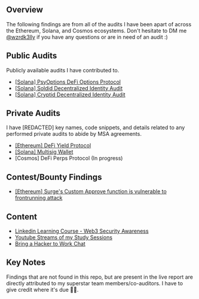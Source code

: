 ## Overview

The following findings are from all of the audits I have been apart of across the Ethereum, Solana, and Cosmos ecosystems. Don't hesitate to DM me [@wzrdk3lly](https://twitter.com/wzrdk3lly) if you have any questions or are in need of an audit :)

## Public Audits

Publicly available audits I have contributed to.

- [[Solana] PsyOptions DeFi Options Protocol](./Public%20Audits/PsyOptions.md)
- [[Solana] Soldid Decentralized Identity Audit](./Public%20Audits/Soldid.md)
- [[Solana] Cryptid Decentralized Identity Audit](./Public%20Audits/Cryptid.md)

## Private Audits

I have [REDACTED] key names, code snippets, and details related to any performed private audits to abide by MSA agreements.

- [[Ethereum] DeFi Yield Protocol](./Prviate%20Audits/yield.md)
- [[Solana] Multisig Wallet](./Prviate%20Audits/multiSig.md)
- [Cosmos] DeFi Perps Protocol (In progress)

## Contest/Bounty Findings

- [[Ethereum] Surge's Custom Approve function is vulnerable to frontrunning attack](https://github.com/sherlock-audit/2023-02-surge-judging/issues/116)

## Content

- [Linkedin Learning Course - Web3 Security Awareness](https://www.linkedin.com/learning/cybersecurity-awareness-web3-crypto-and-nfts/key-takeaways?autoplay=true)
- [Youtube Streams of my Study Sessions](https://www.youtube.com/channel/UCx248q4tpOZV6o-Ia47gmvQ)
- [Bring a Hacker to Work Chat](https://www.youtube.com/watch?v=fIN6NRpvmZY&list=PLGHNMsxvefm00bgsKwaPZnhGWYkDlxJsW&index=17&ab_channel=blackgirlshack)

## Key Notes

Findings that are not found in this repo, but are present in the live report are directly attributed to my superstar team members/co-auditors. I have to give credit where it's due 💪🏽.

